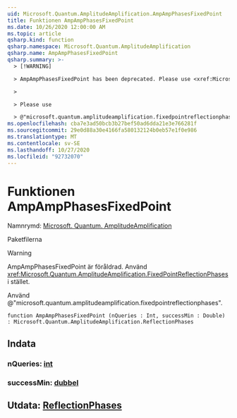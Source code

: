 ```yaml
---
uid: Microsoft.Quantum.AmplitudeAmplification.AmpAmpPhasesFixedPoint
title: Funktionen AmpAmpPhasesFixedPoint
ms.date: 10/26/2020 12:00:00 AM
ms.topic: article
qsharp.kind: function
qsharp.namespace: Microsoft.Quantum.AmplitudeAmplification
qsharp.name: AmpAmpPhasesFixedPoint
qsharp.summary: >-
  > [!WARNING]

  > AmpAmpPhasesFixedPoint has been deprecated. Please use <xref:Microsoft.Quantum.AmplitudeAmplification.FixedPointReflectionPhases> instead.

  >

  > Please use

  > @"microsoft.quantum.amplitudeamplification.fixedpointreflectionphases".
ms.openlocfilehash: cba7e3ad50bcb3b27bef50ad6dda21e3e766281f
ms.sourcegitcommit: 29e0d88a30e4166fa580132124b0eb57e1f0e986
ms.translationtype: MT
ms.contentlocale: sv-SE
ms.lasthandoff: 10/27/2020
ms.locfileid: "92732070"
---
```

# <a name="ampampphasesfixedpoint-function"></a>Funktionen AmpAmpPhasesFixedPoint

Namnrymd: [Microsoft. Quantum. AmplitudeAmplification](xref:Microsoft.Quantum.AmplitudeAmplification)

Paketfilerna [](https://nuget.org/packages/)


> [!WARNING]
> AmpAmpPhasesFixedPoint är föråldrad. Använd <xref:Microsoft.Quantum.AmplitudeAmplification.FixedPointReflectionPhases> i stället.
>
> Använd @"microsoft.quantum.amplitudeamplification.fixedpointreflectionphases".



```qsharp
function AmpAmpPhasesFixedPoint (nQueries : Int, successMin : Double) : Microsoft.Quantum.AmplitudeAmplification.ReflectionPhases
```


## <a name="input"></a>Indata

### <a name="nqueries--int"></a>nQueries: [int](xref:microsoft.quantum.lang-ref.int)




### <a name="successmin--double"></a>successMin: [dubbel](xref:microsoft.quantum.lang-ref.double)





## <a name="output--reflectionphases"></a>Utdata: [ReflectionPhases](xref:Microsoft.Quantum.AmplitudeAmplification.ReflectionPhases)

